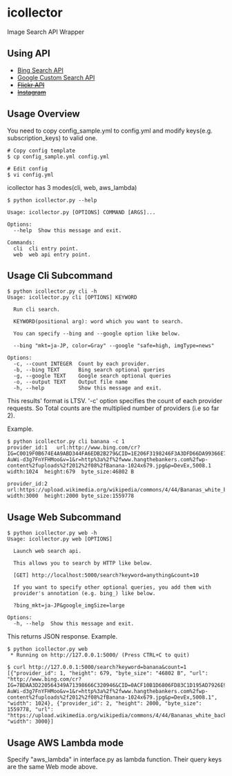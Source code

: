 # icollector

Image Search API Wrapper

## Using API
* [Bing Search API](https://www.microsoft.com/cognitive-services)
* [Google Custom Search API](https://developers.google.com/custom-search/json-api/v1/using_rest?hl=ja)
* ~~[Flickr API](https://www.flickr.com/services/api/flickr.photos.search.html)~~
* ~~[Instagram](https://www.instagram.com/developer/endpoints/media/)~~

## Usage Overview
You need to copy config_sample.yml to config.yml and modify keys(e.g.
subscription_keys) to valid one.
```
# Copy config template
$ cp config_sample.yml config.yml

# Edit config
$ vi config.yml
```

icollector has 3 modes(cli, web, aws_lambda)

```
$ python icollector.py --help

Usage: icollector.py [OPTIONS] COMMAND [ARGS]...

Options:
  --help  Show this message and exit.

Commands:
  cli  cli entry point.
  web  web api entry point.

```

## Usage Cli Subcommand
```
$ python icollector.py cli -h
Usage: icollector.py cli [OPTIONS] KEYWORD

  Run cli search.

  KEYWORD(positional arg): word which you want to search.

  You can specify --bing and --google option like below.

  --bing "mkt=ja-JP, color=Gray" --google "safe=high, imgType=news"

Options:
  -c, --count INTEGER  Count by each provider.
  -b, --bing TEXT      Bing search optional queries
  -g, --google TEXT    Google search optional queries
  -o, --output TEXT    Output file name
  -h, --help           Show this message and exit.
 ```
This results' format is LTSV.
'-c' option specifies the count of each provider requests.
So Total counts are the multiplied number of providers (i.e so far 2).

Example.
```
$ python icollector.py cli banana -c 1
provider_id:1	url:http://www.bing.com/cr?IG=C0019F0B674E4A9ABD344FA6EDB2B279&CID=1E206F3198246F3A3DFD66DA99366E71&rd=1&h=JE9jlpJMuqdCiBHIIKUMm7ffA-AuWi-d3g7FnYFHMoo&v=1&r=http%3a%2f%2fwww.hangthebankers.com%2fwp-content%2fuploads%2f2012%2f08%2fBanana-1024x679.jpg&p=DevEx,5008.1	width:1024	height:679	byte_size:46802 B

provider_id:2	url:https://upload.wikimedia.org/wikipedia/commons/4/44/Bananas_white_background_DS.jpg	width:3000	height:2000	byte_size:1559778
```

## Usage Web Subcommand 
```
$ python icollector.py web -h
Usage: icollector.py web [OPTIONS]

  Launch web search api.

  This allows you to search by HTTP like below.

  [GET] http://localhost:5000/search?keyword=anything&count=10

  If you want to specify other optional queries, you add them with
  provider's annotation (e.g. bing_) like below.

  ?bing_mkt=ja-JP&google_imgSize=large

Options:
  -h, --help  Show this message and exit.
 ```
This returns JSON response.
Example.
```
$ python icollector.py web
 * Running on http://127.0.0.1:5000/ (Press CTRL+C to quit)
  
$ curl http://127.0.0.1:5000/search?keyword=banana&count=1
[{"provider_id": 1, "height": 679, "byte_size": "46802 B", "url": "http://www.bing.com/cr?IG=7BDAA3D220564349A71398666C320946&CID=0ACF10B1D6806FD83C1D195AD7926E9F&rd=1&h=JE9jlpJMuqdCiBHIIKUMm7ffA-AuWi-d3g7FnYFHMoo&v=1&r=http%3a%2f%2fwww.hangthebankers.com%2fwp-content%2fuploads%2f2012%2f08%2fBanana-1024x679.jpg&p=DevEx,5008.1", "width": 1024}, {"provider_id": 2, "height": 2000, "byte_size": 1559778, "url": "https://upload.wikimedia.org/wikipedia/commons/4/44/Bananas_white_background_DS.jpg", "width": 3000}]

```

## Usage AWS Lambda mode
Specify "aws_lambda" in interface.py as lambda function.
Their query keys are the same Web mode above.
